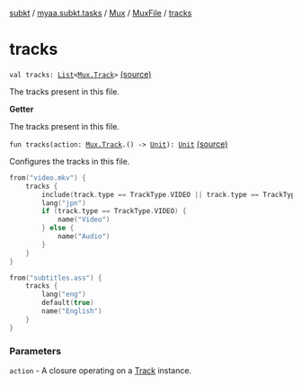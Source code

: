 [subkt](../../../index.md) / [myaa.subkt.tasks](../../index.md) / [Mux](../index.md) / [MuxFile](index.md) / [tracks](./tracks.md)

# tracks

`val tracks: `[`List`](https://kotlinlang.org/api/latest/jvm/stdlib/kotlin.collections/-list/index.html)`<`[`Mux.Track`](../-track/index.md)`>` [(source)](https://github.com/Myaamori/SubKt/blob/0.1.4/src/main/kotlin/myaa/subkt/tasks/muxtask.kt#L343)

The tracks present in this file.

**Getter**

The tracks present in this file.

`fun tracks(action: `[`Mux.Track`](../-track/index.md)`.() -> `[`Unit`](https://kotlinlang.org/api/latest/jvm/stdlib/kotlin/-unit/index.html)`): `[`Unit`](https://kotlinlang.org/api/latest/jvm/stdlib/kotlin/-unit/index.html) [(source)](https://github.com/Myaamori/SubKt/blob/0.1.4/src/main/kotlin/myaa/subkt/tasks/muxtask.kt#L376)

Configures the tracks in this file.

``` kotlin
from("video.mkv") {
    tracks {
        include(track.type == TrackType.VIDEO || track.type == TrackType.AUDIO)
        lang("jpn")
        if (track.type == TrackType.VIDEO) {
            name("Video")
        } else {
            name("Audio")
        }
    }
}

from("subtitles.ass") {
    tracks {
        lang("eng")
        default(true)
        name("English")
    }
}
```

### Parameters

`action` - A closure operating on a [Track](../-track/index.md) instance.